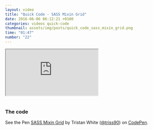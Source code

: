 ```yaml
---
layout: video
title: "Quick Code - SASS Mixin Grid"
date: 2016-06-06 06:12:21 +0100
categories: videos quick-code
thumbnail: assets/img/posts/quick_code_sass_mixin_grid.png
time: "01:47"
number: "22"
---
```


<div class="responsive-video">
   <iframe src="https://www.youtube.com/embed/mdDMuE3VXbw"></iframe>
</div>

<br>

### The code

<p data-height="450" data-theme-id="16012" data-slug-hash="LpozKX" data-default-tab="result" data-user="triss90" data-embed-version="2" class="codepen">See the Pen <a href="http://codepen.io/triss90/pen/LpozKX/">SASS Mixin Grid</a> by Tristan  White (<a href="http://codepen.io/triss90">@triss90</a>) on <a href="http://codepen.io">CodePen</a>.</p>
<script async src="//assets.codepen.io/assets/embed/ei.js"></script>
